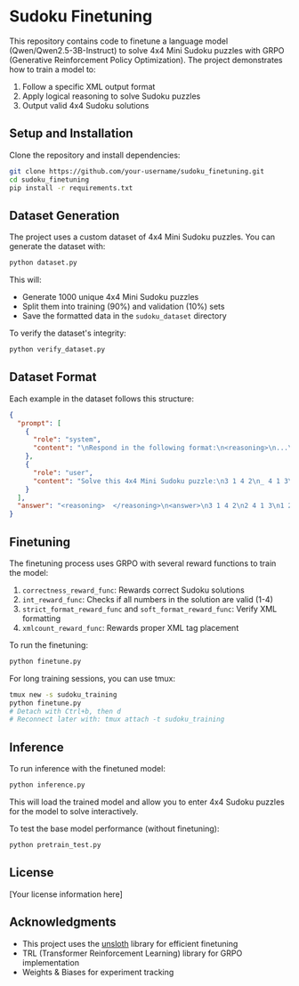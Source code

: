 # Sudoku Finetuning

This repository contains code to finetune a language model (Qwen/Qwen2.5-3B-Instruct) to solve 4x4 Mini Sudoku puzzles with GRPO (Generative Reinforcement Policy Optimization). The project demonstrates how to train a model to:

1. Follow a specific XML output format
2. Apply logical reasoning to solve Sudoku puzzles
3. Output valid 4x4 Sudoku solutions


## Setup and Installation

Clone the repository and install dependencies:

```bash
git clone https://github.com/your-username/sudoku_finetuning.git
cd sudoku_finetuning
pip install -r requirements.txt
```

## Dataset Generation

The project uses a custom dataset of 4x4 Mini Sudoku puzzles. You can generate the dataset with:

```bash
python dataset.py
```

This will:
- Generate 1000 unique 4x4 Mini Sudoku puzzles
- Split them into training (90%) and validation (10%) sets
- Save the formatted data in the `sudoku_dataset` directory

To verify the dataset's integrity:

```bash
python verify_dataset.py
```

## Dataset Format

Each example in the dataset follows this structure:

```json
{
  "prompt": [
    {
      "role": "system",
      "content": "\nRespond in the following format:\n<reasoning>\n...\n</reasoning>\n<answer>\n...\n</answer>\n"
    },
    {
      "role": "user",
      "content": "Solve this 4x4 Mini Sudoku puzzle:\n3 1 4 2\n_ 4 1 3\n1 2 _ _\n4 3 2 1"
    }
  ],
  "answer": "<reasoning>  </reasoning>\n<answer>\n3 1 4 2\n2 4 1 3\n1 2 3 4\n4 3 2 1\n</answer>"
}
```

## Finetuning

The finetuning process uses GRPO with several reward functions to train the model:

1. `correctness_reward_func`: Rewards correct Sudoku solutions
2. `int_reward_func`: Checks if all numbers in the solution are valid (1-4)
3. `strict_format_reward_func` and `soft_format_reward_func`: Verify XML formatting
4. `xmlcount_reward_func`: Rewards proper XML tag placement

To run the finetuning:

```bash
python finetune.py
```

For long training sessions, you can use tmux:

```bash
tmux new -s sudoku_training
python finetune.py
# Detach with Ctrl+b, then d
# Reconnect later with: tmux attach -t sudoku_training
```

## Inference

To run inference with the finetuned model:

```bash
python inference.py
```

This will load the trained model and allow you to enter 4x4 Sudoku puzzles for the model to solve interactively.

To test the base model performance (without finetuning):

```bash
python pretrain_test.py
```


## License

[Your license information here]

## Acknowledgments

- This project uses the [unsloth](https://github.com/unsloth/unsloth) library for efficient finetuning
- TRL (Transformer Reinforcement Learning) library for GRPO implementation
- Weights & Biases for experiment tracking
